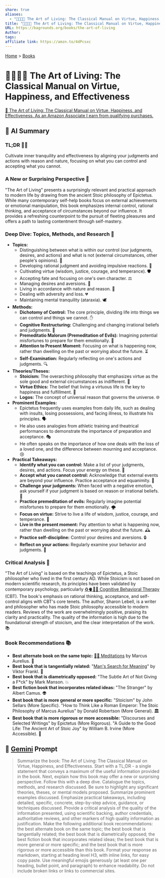 ```yaml
---
share: true
aliases:
  - "🤸😊🎯🌟 The Art of Living: The Classical Manual on Virtue, Happiness, and Effectiveness"
title: "🤸😊🎯🌟 The Art of Living: The Classical Manual on Virtue, Happiness, and Effectiveness"
URL: https://bagrounds.org/books/the-art-of-living
Author: 
tags: 
affiliate link: https://amzn.to/4dPcsxc
---
```

[Home](../index.md) > [Books](./index.md)  
# 🤸😊🎯🌟 The Art of Living: The Classical Manual on Virtue, Happiness, and Effectiveness  
[🛒 The Art of Living: The Classical Manual on Virtue, Happiness, and Effectiveness. As an Amazon Associate I earn from qualifying purchases.](https://amzn.to/4dPcsxc)  
  
## 🤖 AI Summary  
### TL;DR 🧘‍♂️  
Cultivate inner tranquility and effectiveness by aligning your judgments and actions with reason and nature, focusing on what you can control and accepting what you cannot.  
  
### A New or Surprising Perspective 🤔  
"The Art of Living" presents a surprisingly relevant and practical approach to modern life by drawing from the ancient Stoic philosophy of Epictetus. While many contemporary self-help books focus on external achievements or emotional manipulation, this book emphasizes internal control, rational thinking, and acceptance of circumstances beyond our influence. It provides a refreshing counterpoint to the pursuit of fleeting pleasures and offers a path to lasting contentment through self-mastery.  
  
### Deep Dive: Topics, Methods, and Research 🧐  
* **Topics:**  
    * Distinguishing between what is within our control (our judgments, desires, and actions) and what is not (external circumstances, other people's opinions). 🎯  
    * Developing rational judgment and avoiding impulsive reactions. 🧠  
    * Cultivating virtue (wisdom, justice, courage, and temperance). 🛡️  
    * Accepting fate and focusing on one's own character. ⚖️  
    * Managing desires and aversions. 🚫  
    * Living in accordance with nature and reason. 🌿  
    * Dealing with adversity and loss. 💔  
    * Maintaining mental tranquility (ataraxia). 🕊️  
* **Methods:**  
    * **Dichotomy of Control:** The core principle, dividing life into things we can control and things we cannot. ✋  
    * **Cognitive Restructuring:** Challenging and changing irrational beliefs and judgments. 🔄  
    * **Premeditatio Malorum (Premeditation of Evils):** Imagining potential misfortunes to prepare for them emotionally. 💭  
    * **Attention to Present Moment:** Focusing on what is happening now, rather than dwelling on the past or worrying about the future. ⏳  
    * **Self-Examination:** Regularly reflecting on one's actions and judgments. 🔍  
* **Theories/Theses:**  
    * **Stoicism:** The overarching philosophy that emphasizes virtue as the sole good and external circumstances as indifferent. 📜  
    * **Virtue Ethics:** The belief that living a virtuous life is the key to happiness and fulfillment. 🌟  
    * **Logos:** The concept of universal reason that governs the universe. 🌐  
* **Prominent Examples:**  
    * Epictetus frequently uses examples from daily life, such as dealing with insults, losing possessions, and facing illness, to illustrate his principles. 🗣️  
    * He also uses analogies from athletic training and theatrical performances to demonstrate the importance of preparation and acceptance. 🎭  
    * He often speaks on the importance of how one deals with the loss of a loved one, and the difference between mourning and acceptance. 😢  
* **Practical Takeaways:**  
    * **Identify what you can control:** Make a list of your judgments, desires, and actions. Focus your energy on these. 📝  
    * **Accept what you cannot control:** Acknowledge that external events are beyond your influence. Practice acceptance and equanimity. 🧘  
    * **Challenge your judgments:** When faced with a negative emotion, ask yourself if your judgment is based on reason or irrational beliefs. 🧐  
    * **Practice premeditation of evils:** Regularly imagine potential misfortunes to prepare for them emotionally. 🌪️  
    * **Focus on virtue:** Strive to live a life of wisdom, justice, courage, and temperance. 💖  
    * **Live in the present moment:** Pay attention to what is happening now, rather than dwelling on the past or worrying about the future. 🕰️  
    * **Practice self-discipline:** Control your desires and aversions. 🔒  
    * **Reflect on your actions:** Regularly examine your behavior and judgments. 📓  
  
### Critical Analysis 🔬  
"The Art of Living" is based on the teachings of Epictetus, a Stoic philosopher who lived in the first century AD. While Stoicism is not based on modern scientific research, its principles have been validated by contemporary psychology, particularly [♻️🫀🧠💪 Cognitive Behavioral Therapy](../topics/cognitive-behavioral-therapy.md) (CBT). The book's emphasis on rational thinking, acceptance, and self-control aligns with CBT's core tenets. The author, Sharon Lebell, is a writer and philosopher who has made Stoic philosophy accessible to modern readers. Reviews of the work are overwhelmingly positive, praising its clarity and practicality. The quality of the information is high due to the foundational strength of stoicism, and the clear interpretation of the work. 📚  
  
### Book Recommendations 📚  
* **Best alternate book on the same topic:** [🤔🧘 Meditations](./meditations.md) by Marcus Aurelius. 👑  
* **Best book that is tangentially related:** "[Man's Search for Meaning](./mans-search-for-meaning.md)" by Viktor Frankl. 🧭  
* **Best book that is diametrically opposed:** "The Subtle Art of Not Giving a F\*ck" by Mark Manson. 💥  
* **Best fiction book that incorporates related ideas:** "The Stranger" by Albert Camus. 👽  
* **Best book that is more general or more specific:** "Stoicism" by John Sellars (More Specific). "How to Think Like a Roman Emperor: The Stoic Philosophy of Marcus Aurelius" by Donald Robertson (More General). 🏛️  
* **Best book that is more rigorous or more accessible:** "Discourses and Selected Writings" by Epictetus (More Rigorous). "A Guide to the Good Life: The Ancient Art of Stoic Joy" by William B. Irvine (More Accessible). 📖  
  
## 💬 [Gemini](https://gemini.google.com) Prompt  
> Summarize the book: The Art of Living: The Classical Manual on Virtue, Happiness, and Effectiveness. Start with a TL;DR - a single statement that conveys a maximum of the useful information provided in the book. Next, explain how this book may offer a new or surprising perspective. Follow this with a deep dive. Catalogue the topics, methods, and research discussed. Be sure to highlight any significant theories, theses, or mental models proposed. Summarize prominent examples discussed. Emphasize practical takeaways, including detailed, specific, concrete, step-by-step advice, guidance, or techniques discussed. Provide a critical analysis of the quality of the information presented, using scientific backing, author credentials, authoritative reviews, and other markers of high quality information as justification. Make the following additional book recommendations: the best alternate book on the same topic; the best book that is tangentially related; the best book that is diametrically opposed; the best fiction book that incorporates related ideas; the best book that is more general or more specific; and the best book that is more rigorous or more accessible than this book. Format your response as markdown, starting at heading level H3, with inline links, for easy copy paste. Use meaningful emojis generously (at least one per heading, bullet point, and paragraph) to enhance readability. Do not include broken links or links to commercial sites.
